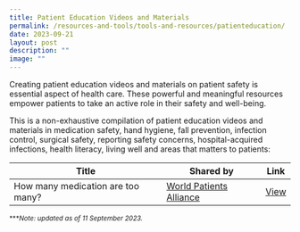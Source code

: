 ```yaml
---
title: Patient Education Videos and Materials
permalink: /resources-and-tools/tools-and-resources/patienteducation/
date: 2023-09-21
layout: post
description: ""
image: ""
---
```

Creating patient education videos and materials on patient safety is essential aspect of health care. These powerful and meaningful resources empower patients to take an active role in their safety and well-being. 

This is a non-exhaustive compilation of patient education videos and materials in medication safety, hand hygiene, fall prevention, infection control, surgical safety, reporting safety concerns, hospital-acquired infections, health literacy, living well and areas that matters to patients:

| Title | Shared by | Link | 
| -------- | -------- | -------- | 
| How many medication are too many?  | [World Patients Alliance](https://www.worldpatientsalliance.org/)     | [View](https://www.youtube.com/watch?v=Vh_oW05piYo )



<small> ****Note: updated as of 11 September 2023.*</small>